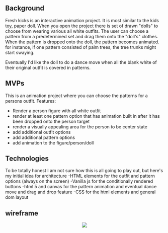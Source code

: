 ## Background

Fresh kicks is an interactive animation project. It is most similar to the kids toy, paper doll. When you open the project there is set of drawn "dolls" to choose from wearing various all white outfits. The user can choose a pattern from a predetermined set and drag them onto the "doll's" clothes. When the pattern is dropped onto the doll, the pattern becomes animated. for instance, if one pattern consisted of palm trees, the tree trunks might start swaying. 

Eventually I'd like the doll to do a dance move when all the blank white of their original outfit is covered in patterns. 

## MVPs
This is an animation project where you can choose the patterns for a persons outfit. 
Features: 
  - Render a person figure with all white outfit
  - render at least one pattern option that has animation built in after it has been dropped onto the person target
  - render a visually appealing area for the person to be center state
  - add additional outfit options
  - add additional pattern options
  - add animation to the figure/person/doll
  
  ## Technologies
  To be totally honest I am not sure how this is all going to play out, but here's my initial idea for architecture
  -HTML elements for the outfit and pattern options (always on the screen)
  -Vanilla js for the conditionally rendered buttons
  -html 5 and canvas for the pattern animation and eventual dance move and drag and drop feature
  -CSS for the html elements and general dom layout
  
  ## wireframe
  <p align="center">
  <img src="https://github.com/arieltlr/freshkicks/wireframe/Homepage.png" />
  </p>
  
